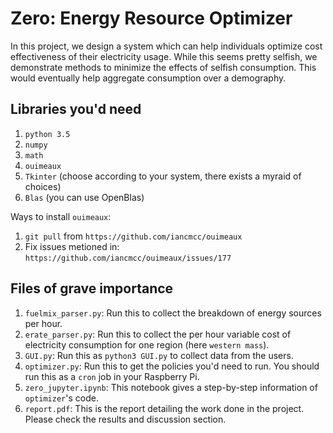 # Zero: Energy Resource Optimizer

In this project, we design a system which can help individuals optimize cost effectiveness of their electricity usage. While this seems pretty selfish, we demonstrate methods to minimize the effects of selfish consumption. This would eventually help aggregate consumption over a demography.

## Libraries you'd need
1. `python 3.5`
2. `numpy`
3. `math`
4. `ouimeaux`
5. `Tkinter` (choose according to your system, there exists a myraid of choices)
6. `Blas` (you can use OpenBlas)

Ways to install `ouimeaux`:
1. `git pull` from `https://github.com/iancmcc/ouimeaux`
2. Fix issues metioned in: `https://github.com/iancmcc/ouimeaux/issues/177`


## Files of grave importance
1. `fuelmix_parser.py`: Run this to collect the breakdown of energy sources per hour.
2. `erate_parser.py`: Run this to collect the per hour variable cost of electricity consumption for one region (here `western mass`).
3. `GUI.py`: Run this as `python3 GUI.py` to collect data from the users.
4. `optimizer.py`: Run this to get the policies you'd need to run. You should run this as a `cron` job in your Raspberry Pi. 
5. `zero_jupyter.ipynb`: This notebook gives a step-by-step information of `optimizer`'s code.
6. `report.pdf`: This is the report detailing the work done in the project. Please check the results and discussion section.
